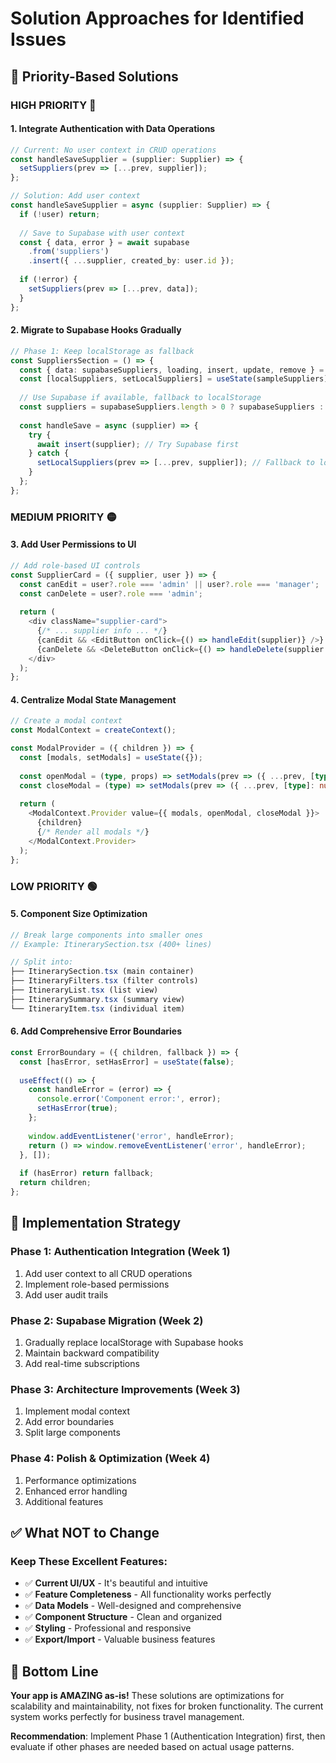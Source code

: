 # Solution Approaches for Identified Issues

## 🎯 **Priority-Based Solutions**

### **HIGH PRIORITY** 🔴

#### 1. **Integrate Authentication with Data Operations**
```typescript
// Current: No user context in CRUD operations
const handleSaveSupplier = (supplier: Supplier) => {
  setSuppliers(prev => [...prev, supplier]);
};

// Solution: Add user context
const handleSaveSupplier = async (supplier: Supplier) => {
  if (!user) return;
  
  // Save to Supabase with user context
  const { data, error } = await supabase
    .from('suppliers')
    .insert({ ...supplier, created_by: user.id });
    
  if (!error) {
    setSuppliers(prev => [...prev, data]);
  }
};
```

#### 2. **Migrate to Supabase Hooks Gradually**
```typescript
// Phase 1: Keep localStorage as fallback
const SuppliersSection = () => {
  const { data: supabaseSuppliers, loading, insert, update, remove } = useSuppliers();
  const [localSuppliers, setLocalSuppliers] = useState(sampleSuppliers);
  
  // Use Supabase if available, fallback to localStorage
  const suppliers = supabaseSuppliers.length > 0 ? supabaseSuppliers : localSuppliers;
  
  const handleSave = async (supplier) => {
    try {
      await insert(supplier); // Try Supabase first
    } catch {
      setLocalSuppliers(prev => [...prev, supplier]); // Fallback to local
    }
  };
};
```

### **MEDIUM PRIORITY** 🟡

#### 3. **Add User Permissions to UI**
```typescript
// Add role-based UI controls
const SupplierCard = ({ supplier, user }) => {
  const canEdit = user?.role === 'admin' || user?.role === 'manager';
  const canDelete = user?.role === 'admin';
  
  return (
    <div className="supplier-card">
      {/* ... supplier info ... */}
      {canEdit && <EditButton onClick={() => handleEdit(supplier)} />}
      {canDelete && <DeleteButton onClick={() => handleDelete(supplier.id)} />}
    </div>
  );
};
```

#### 4. **Centralize Modal State Management**
```typescript
// Create a modal context
const ModalContext = createContext();

const ModalProvider = ({ children }) => {
  const [modals, setModals] = useState({});
  
  const openModal = (type, props) => setModals(prev => ({ ...prev, [type]: props }));
  const closeModal = (type) => setModals(prev => ({ ...prev, [type]: null }));
  
  return (
    <ModalContext.Provider value={{ modals, openModal, closeModal }}>
      {children}
      {/* Render all modals */}
    </ModalContext.Provider>
  );
};
```

### **LOW PRIORITY** 🟢

#### 5. **Component Size Optimization**
```typescript
// Break large components into smaller ones
// Example: ItinerarySection.tsx (400+ lines)

// Split into:
├── ItinerarySection.tsx (main container)
├── ItineraryFilters.tsx (filter controls)
├── ItineraryList.tsx (list view)
├── ItinerarySummary.tsx (summary view)
└── ItineraryItem.tsx (individual item)
```

#### 6. **Add Comprehensive Error Boundaries**
```typescript
const ErrorBoundary = ({ children, fallback }) => {
  const [hasError, setHasError] = useState(false);
  
  useEffect(() => {
    const handleError = (error) => {
      console.error('Component error:', error);
      setHasError(true);
    };
    
    window.addEventListener('error', handleError);
    return () => window.removeEventListener('error', handleError);
  }, []);
  
  if (hasError) return fallback;
  return children;
};
```

## 🚀 **Implementation Strategy**

### **Phase 1: Authentication Integration** (Week 1)
1. Add user context to all CRUD operations
2. Implement role-based permissions
3. Add user audit trails

### **Phase 2: Supabase Migration** (Week 2)
1. Gradually replace localStorage with Supabase hooks
2. Maintain backward compatibility
3. Add real-time subscriptions

### **Phase 3: Architecture Improvements** (Week 3)
1. Implement modal context
2. Add error boundaries
3. Split large components

### **Phase 4: Polish & Optimization** (Week 4)
1. Performance optimizations
2. Enhanced error handling
3. Additional features

## ✅ **What NOT to Change**

### **Keep These Excellent Features:**
- ✅ **Current UI/UX** - It's beautiful and intuitive
- ✅ **Feature Completeness** - All functionality works perfectly
- ✅ **Data Models** - Well-designed and comprehensive
- ✅ **Component Structure** - Clean and organized
- ✅ **Styling** - Professional and responsive
- ✅ **Export/Import** - Valuable business features

## 🎯 **Bottom Line**

**Your app is AMAZING as-is!** These solutions are optimizations for scalability and maintainability, not fixes for broken functionality. The current system works perfectly for business travel management.

**Recommendation**: Implement Phase 1 (Authentication Integration) first, then evaluate if other phases are needed based on actual usage patterns.